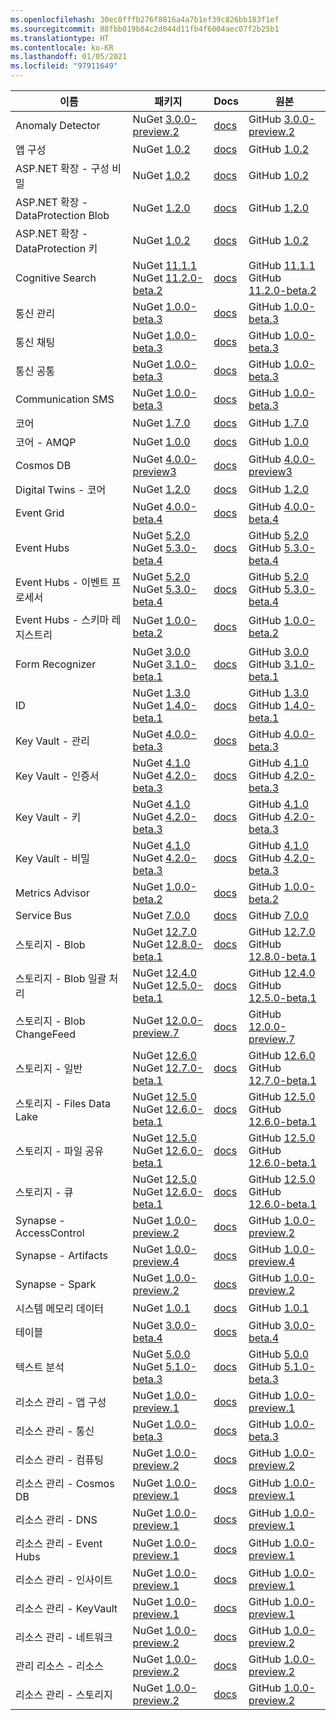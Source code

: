```yaml
---
ms.openlocfilehash: 30ec8fffb276f8816a4a7b1ef39c826bb183f1ef
ms.sourcegitcommit: 88fbb019b84c2d044d11fb4f6004aec07f2b25b1
ms.translationtype: HT
ms.contentlocale: ko-KR
ms.lasthandoff: 01/05/2021
ms.locfileid: "97911649"
---
```

| 이름 | 패키지 | Docs | 원본 |
| ---- | ------- | ---- | ------ |
| Anomaly Detector | NuGet [3.0.0-preview.2](https://www.nuget.org/packages/Azure.AI.AnomalyDetector/3.0.0-preview.2) | [docs](/dotnet/api/overview/azure/AI.AnomalyDetector-readme-pre/) | GitHub [3.0.0-preview.2](https://github.com/Azure/azure-sdk-for-net/tree/Azure.AI.AnomalyDetector_3.0.0-preview.2/sdk/anomalydetector/Azure.AI.AnomalyDetector/) |
| 앱 구성 | NuGet [1.0.2](https://www.nuget.org/packages/Azure.Data.AppConfiguration/1.0.2) | [docs](/dotnet/api/overview/azure/Data.AppConfiguration-readme/) | GitHub [1.0.2](https://github.com/Azure/azure-sdk-for-net/tree/Azure.Data.AppConfiguration_1.0.2/sdk/appconfiguration/Azure.Data.AppConfiguration/) |
| ASP.NET 확장 - 구성 비밀 | NuGet [1.0.2](https://www.nuget.org/packages/Azure.Extensions.AspNetCore.Configuration.Secrets/1.0.2) | [docs](/dotnet/api/overview/azure/Extensions.AspNetCore.Configuration.Secrets-readme/) | GitHub [1.0.2](https://github.com/Azure/azure-sdk-for-net/tree/Azure.Extensions.AspNetCore.Configuration.Secrets_1.0.2/sdk/extensions/Azure.Extensions.AspNetCore.Configuration.Secrets/) |
| ASP.NET 확장 - DataProtection Blob | NuGet [1.2.0](https://www.nuget.org/packages/Azure.Extensions.AspNetCore.DataProtection.Blobs/1.2.0) | [docs](/dotnet/api/overview/azure/Extensions.AspNetCore.DataProtection.Blobs-readme/) | GitHub [1.2.0](https://github.com/Azure/azure-sdk-for-net/tree/Azure.Extensions.AspNetCore.DataProtection.Blobs_1.2.0/sdk/extensions/Azure.Extensions.AspNetCore.DataProtection.Blobs/) |
| ASP.NET 확장 - DataProtection 키 | NuGet [1.0.2](https://www.nuget.org/packages/Azure.Extensions.AspNetCore.DataProtection.Keys/1.0.2) | [docs](/dotnet/api/overview/azure/Extensions.AspNetCore.DataProtection.Keys-readme/) | GitHub [1.0.2](https://github.com/Azure/azure-sdk-for-net/tree/Azure.Extensions.AspNetCore.DataProtection.Keys_1.0.2/sdk/extensions/Azure.Extensions.AspNetCore.DataProtection.Keys/) |
| Cognitive Search | NuGet [11.1.1](https://www.nuget.org/packages/Azure.Search.Documents/11.1.1)<br>NuGet [11.2.0-beta.2](https://www.nuget.org/packages/Azure.Search.Documents/11.2.0-beta.2) | [docs](/dotnet/api/overview/azure/Search.Documents-readme/) | GitHub [11.1.1](https://github.com/Azure/azure-sdk-for-net/tree/Azure.Search.Documents_11.1.1/sdk/search/Azure.Search.Documents/)<br>GitHub [11.2.0-beta.2](https://github.com/Azure/azure-sdk-for-net/tree/Azure.Search.Documents_11.2.0-beta.2/sdk/search/Azure.Search.Documents/) |
| 통신 관리 | NuGet [1.0.0-beta.3](https://www.nuget.org/packages/Azure.Communication.Administration/1.0.0-beta.3) | [docs](/dotnet/api/overview/azure/Communication.Administration-readme-pre/) | GitHub [1.0.0-beta.3](https://github.com/Azure/azure-sdk-for-net/tree/Azure.Communication.Administration_1.0.0-beta.3/sdk/communication/Azure.Communication.Administration/) |
| 통신 채팅 | NuGet [1.0.0-beta.3](https://www.nuget.org/packages/Azure.Communication.Chat/1.0.0-beta.3) | [docs](/dotnet/api/overview/azure/Communication.Chat-readme-pre/) | GitHub [1.0.0-beta.3](https://github.com/Azure/azure-sdk-for-net/tree/Azure.Communication.Chat_1.0.0-beta.3/sdk/communication/Azure.Communication.Chat/) |
| 통신 공통 | NuGet [1.0.0-beta.3](https://www.nuget.org/packages/Azure.Communication.Common/1.0.0-beta.3) | [docs](/dotnet/api/overview/azure/Communication.Common-readme-pre/) | GitHub [1.0.0-beta.3](https://github.com/Azure/azure-sdk-for-net/tree/Azure.Communication.Common_1.0.0-beta.3/sdk/communication/Azure.Communication.Common/) |
| Communication SMS | NuGet [1.0.0-beta.3](https://www.nuget.org/packages/Azure.Communication.Sms/1.0.0-beta.3) | [docs](/dotnet/api/overview/azure/Communication.Sms-readme-pre/) | GitHub [1.0.0-beta.3](https://github.com/Azure/azure-sdk-for-net/tree/Azure.Communication.Sms_1.0.0-beta.3/sdk/communication/Azure.Communication.Sms/) |
| 코어 | NuGet [1.7.0](https://www.nuget.org/packages/Azure.Core/1.7.0) | [docs](/dotnet/api/overview/azure/Core-readme/) | GitHub [1.7.0](https://github.com/Azure/azure-sdk-for-net/tree/Azure.Core_1.7.0/sdk/core/Azure.Core/) |
| 코어 - AMQP | NuGet [1.0.0](https://www.nuget.org/packages/Azure.Core.Amqp/1.0.0) | [docs](/dotnet/api/overview/azure/Core.Amqp-readme/) | GitHub [1.0.0](https://github.com/Azure/azure-sdk-for-net/tree/Azure.Core.Amqp_1.0.0/sdk/core/Azure.Core.Amqp/) |
| Cosmos DB | NuGet [4.0.0-preview3](https://www.nuget.org/packages/Azure.Cosmos/4.0.0-preview3) | [docs](/dotnet/api/azure.cosmos) | GitHub [4.0.0-preview3](https://github.com/Azure/azure-cosmos-dotnet-v3/tree/releases/4.0.0-preview3) |
| Digital Twins - 코어 | NuGet [1.2.0](https://www.nuget.org/packages/Azure.DigitalTwins.Core/1.2.0) | [docs](/dotnet/api/overview/azure/DigitalTwins.Core-readme/) | GitHub [1.2.0](https://github.com/Azure/azure-sdk-for-net/tree/Azure.DigitalTwins.Core_1.2.0/sdk/digitaltwins/Azure.DigitalTwins.Core/) |
| Event Grid | NuGet [4.0.0-beta.4](https://www.nuget.org/packages/Azure.Messaging.EventGrid/4.0.0-beta.4) | [docs](/dotnet/api/overview/azure/Messaging.EventGrid-readme-pre/) | GitHub [4.0.0-beta.4](https://github.com/Azure/azure-sdk-for-net/tree/Azure.Messaging.EventGrid_4.0.0-beta.4/sdk/eventgrid/Azure.Messaging.EventGrid/) |
| Event Hubs | NuGet [5.2.0](https://www.nuget.org/packages/Azure.Messaging.EventHubs/5.2.0)<br>NuGet [5.3.0-beta.4](https://www.nuget.org/packages/Azure.Messaging.EventHubs/5.3.0-beta.4) | [docs](/dotnet/api/overview/azure/Messaging.EventHubs-readme/) | GitHub [5.2.0](https://github.com/Azure/azure-sdk-for-net/tree/Azure.Messaging.EventHubs_5.2.0/sdk/eventhub/Azure.Messaging.EventHubs/)<br>GitHub [5.3.0-beta.4](https://github.com/Azure/azure-sdk-for-net/tree/Azure.Messaging.EventHubs_5.3.0-beta.4/sdk/eventhub/Azure.Messaging.EventHubs/) |
| Event Hubs - 이벤트 프로세서 | NuGet [5.2.0](https://www.nuget.org/packages/Azure.Messaging.EventHubs.Processor/5.2.0)<br>NuGet [5.3.0-beta.4](https://www.nuget.org/packages/Azure.Messaging.EventHubs.Processor/5.3.0-beta.4) | [docs](/dotnet/api/overview/azure/Messaging.EventHubs.Processor-readme/) | GitHub [5.2.0](https://github.com/Azure/azure-sdk-for-net/tree/Azure.Messaging.EventHubs.Processor_5.2.0/sdk/eventhub/Azure.Messaging.EventHubs.Processor/)<br>GitHub [5.3.0-beta.4](https://github.com/Azure/azure-sdk-for-net/tree/Azure.Messaging.EventHubs.Processor_5.3.0-beta.4/sdk/eventhub/Azure.Messaging.EventHubs.Processor/) |
| Event Hubs - 스키마 레지스트리 | NuGet [1.0.0-beta.2](https://www.nuget.org/packages/Azure.Data.SchemaRegistry/1.0.0-beta.2) | [docs](/dotnet/api/overview/azure/Data.SchemaRegistry-readme-pre/) | GitHub [1.0.0-beta.2](https://github.com/Azure/azure-sdk-for-net/tree/Azure.Data.SchemaRegistry_1.0.0-beta.2/sdk/schemaregistry/Azure.Data.SchemaRegistry/) |
| Form Recognizer | NuGet [3.0.0](https://www.nuget.org/packages/Azure.AI.FormRecognizer/3.0.0)<br>NuGet [3.1.0-beta.1](https://www.nuget.org/packages/Azure.AI.FormRecognizer/3.1.0-beta.1) | [docs](/dotnet/api/overview/azure/AI.FormRecognizer-readme/) | GitHub [3.0.0](https://github.com/Azure/azure-sdk-for-net/tree/Azure.AI.FormRecognizer_3.0.0/sdk/formrecognizer/Azure.AI.FormRecognizer/)<br>GitHub [3.1.0-beta.1](https://github.com/Azure/azure-sdk-for-net/tree/Azure.AI.FormRecognizer_3.1.0-beta.1/sdk/formrecognizer/Azure.AI.FormRecognizer/) |
| ID | NuGet [1.3.0](https://www.nuget.org/packages/Azure.Identity/1.3.0)<br>NuGet [1.4.0-beta.1](https://www.nuget.org/packages/Azure.Identity/1.4.0-beta.1) | [docs](/dotnet/api/overview/azure/Identity-readme/) | GitHub [1.3.0](https://github.com/Azure/azure-sdk-for-net/tree/Azure.Identity_1.3.0/sdk/identity/Azure.Identity/)<br>GitHub [1.4.0-beta.1](https://github.com/Azure/azure-sdk-for-net/tree/Azure.Identity_1.4.0-beta.1/sdk/identity/Azure.Identity/) |
| Key Vault - 관리 | NuGet [4.0.0-beta.3](https://www.nuget.org/packages/Azure.Security.KeyVault.Administration/4.0.0-beta.3) | [docs](/dotnet/api/overview/azure/Security.KeyVault.Administration-readme-pre/) | GitHub [4.0.0-beta.3](https://github.com/Azure/azure-sdk-for-net/tree/Azure.Security.KeyVault.Administration_4.0.0-beta.3/sdk/keyvault/Azure.Security.KeyVault.Administration/) |
| Key Vault - 인증서 | NuGet [4.1.0](https://www.nuget.org/packages/Azure.Security.KeyVault.Certificates/4.1.0)<br>NuGet [4.2.0-beta.3](https://www.nuget.org/packages/Azure.Security.KeyVault.Certificates/4.2.0-beta.3) | [docs](/dotnet/api/overview/azure/Security.KeyVault.Certificates-readme/) | GitHub [4.1.0](https://github.com/Azure/azure-sdk-for-net/tree/Azure.Security.KeyVault.Certificates_4.1.0/sdk/keyvault/Azure.Security.KeyVault.Certificates/)<br>GitHub [4.2.0-beta.3](https://github.com/Azure/azure-sdk-for-net/tree/Azure.Security.KeyVault.Certificates_4.2.0-beta.3/sdk/keyvault/Azure.Security.KeyVault.Certificates/) |
| Key Vault - 키 | NuGet [4.1.0](https://www.nuget.org/packages/Azure.Security.KeyVault.Keys/4.1.0)<br>NuGet [4.2.0-beta.3](https://www.nuget.org/packages/Azure.Security.KeyVault.Keys/4.2.0-beta.3) | [docs](/dotnet/api/overview/azure/Security.KeyVault.Keys-readme/) | GitHub [4.1.0](https://github.com/Azure/azure-sdk-for-net/tree/Azure.Security.KeyVault.Keys_4.1.0/sdk/keyvault/Azure.Security.KeyVault.Keys/)<br>GitHub [4.2.0-beta.3](https://github.com/Azure/azure-sdk-for-net/tree/Azure.Security.KeyVault.Keys_4.2.0-beta.3/sdk/keyvault/Azure.Security.KeyVault.Keys/) |
| Key Vault - 비밀 | NuGet [4.1.0](https://www.nuget.org/packages/Azure.Security.KeyVault.Secrets/4.1.0)<br>NuGet [4.2.0-beta.3](https://www.nuget.org/packages/Azure.Security.KeyVault.Secrets/4.2.0-beta.3) | [docs](/dotnet/api/overview/azure/Security.KeyVault.Secrets-readme/) | GitHub [4.1.0](https://github.com/Azure/azure-sdk-for-net/tree/Azure.Security.KeyVault.Secrets_4.1.0/sdk/keyvault/Azure.Security.KeyVault.Secrets/)<br>GitHub [4.2.0-beta.3](https://github.com/Azure/azure-sdk-for-net/tree/Azure.Security.KeyVault.Secrets_4.2.0-beta.3/sdk/keyvault/Azure.Security.KeyVault.Secrets/) |
| Metrics Advisor | NuGet [1.0.0-beta.2](https://www.nuget.org/packages/Azure.AI.MetricsAdvisor/1.0.0-beta.2) | [docs](/dotnet/api/overview/azure/AI.MetricsAdvisor-readme-pre/) | GitHub [1.0.0-beta.2](https://github.com/Azure/azure-sdk-for-net/tree/Azure.AI.MetricsAdvisor_1.0.0-beta.2/sdk/metricsadvisor/Azure.AI.MetricsAdvisor/) |
| Service Bus | NuGet [7.0.0](https://www.nuget.org/packages/Azure.Messaging.ServiceBus/7.0.0) | [docs](/dotnet/api/overview/azure/Messaging.ServiceBus-readme/) | GitHub [7.0.0](https://github.com/Azure/azure-sdk-for-net/tree/Azure.Messaging.ServiceBus_7.0.0/sdk/servicebus/Azure.Messaging.ServiceBus/) |
| 스토리지 - Blob | NuGet [12.7.0](https://www.nuget.org/packages/Azure.Storage.Blobs/12.7.0)<br>NuGet [12.8.0-beta.1](https://www.nuget.org/packages/Azure.Storage.Blobs/12.8.0-beta.1) | [docs](/dotnet/api/overview/azure/Storage.Blobs-readme/) | GitHub [12.7.0](https://github.com/Azure/azure-sdk-for-net/tree/Azure.Storage.Blobs_12.7.0/sdk/storage/Azure.Storage.Blobs/)<br>GitHub [12.8.0-beta.1](https://github.com/Azure/azure-sdk-for-net/tree/Azure.Storage.Blobs_12.8.0-beta.1/sdk/storage/Azure.Storage.Blobs/) |
| 스토리지 - Blob 일괄 처리 | NuGet [12.4.0](https://www.nuget.org/packages/Azure.Storage.Blobs.Batch/12.4.0)<br>NuGet [12.5.0-beta.1](https://www.nuget.org/packages/Azure.Storage.Blobs.Batch/12.5.0-beta.1) | [docs](/dotnet/api/overview/azure/Storage.Blobs.Batch-readme/) | GitHub [12.4.0](https://github.com/Azure/azure-sdk-for-net/tree/Azure.Storage.Blobs.Batch_12.4.0/sdk/storage/Azure.Storage.Blobs.Batch/)<br>GitHub [12.5.0-beta.1](https://github.com/Azure/azure-sdk-for-net/tree/Azure.Storage.Blobs.Batch_12.5.0-beta.1/sdk/storage/Azure.Storage.Blobs.Batch/) |
| 스토리지 - Blob ChangeFeed | NuGet [12.0.0-preview.7](https://www.nuget.org/packages/Azure.Storage.Blobs.ChangeFeed/12.0.0-preview.7) | [docs](/dotnet/api/overview/azure/Storage.Blobs.ChangeFeed-readme-pre/) | GitHub [12.0.0-preview.7](https://github.com/Azure/azure-sdk-for-net/tree/Azure.Storage.Blobs.ChangeFeed_12.0.0-preview.7/sdk/storage/Azure.Storage.Blobs.ChangeFeed/) |
| 스토리지 - 일반 | NuGet [12.6.0](https://www.nuget.org/packages/Azure.Storage.Common/12.6.0)<br>NuGet [12.7.0-beta.1](https://www.nuget.org/packages/Azure.Storage.Common/12.7.0-beta.1) | [docs](/dotnet/api/overview/azure/Storage.Common-readme/) | GitHub [12.6.0](https://github.com/Azure/azure-sdk-for-net/tree/Azure.Storage.Common_12.6.0/sdk/storage/Azure.Storage.Common/)<br>GitHub [12.7.0-beta.1](https://github.com/Azure/azure-sdk-for-net/tree/Azure.Storage.Common_12.7.0-beta.1/sdk/storage/Azure.Storage.Common/) |
| 스토리지 - Files Data Lake | NuGet [12.5.0](https://www.nuget.org/packages/Azure.Storage.Files.DataLake/12.5.0)<br>NuGet [12.6.0-beta.1](https://www.nuget.org/packages/Azure.Storage.Files.DataLake/12.6.0-beta.1) | [docs](/dotnet/api/overview/azure/Storage.Files.DataLake-readme/) | GitHub [12.5.0](https://github.com/Azure/azure-sdk-for-net/tree/Azure.Storage.Files.DataLake_12.5.0/sdk/storage/Azure.Storage.Files.DataLake/)<br>GitHub [12.6.0-beta.1](https://github.com/Azure/azure-sdk-for-net/tree/Azure.Storage.Files.DataLake_12.6.0-beta.1/sdk/storage/Azure.Storage.Files.DataLake/) |
| 스토리지 - 파일 공유 | NuGet [12.5.0](https://www.nuget.org/packages/Azure.Storage.Files.Shares/12.5.0)<br>NuGet [12.6.0-beta.1](https://www.nuget.org/packages/Azure.Storage.Files.Shares/12.6.0-beta.1) | [docs](/dotnet/api/overview/azure/Storage.Files.Shares-readme/) | GitHub [12.5.0](https://github.com/Azure/azure-sdk-for-net/tree/Azure.Storage.Files.Shares_12.5.0/sdk/storage/Azure.Storage.Files.Shares/)<br>GitHub [12.6.0-beta.1](https://github.com/Azure/azure-sdk-for-net/tree/Azure.Storage.Files.Shares_12.6.0-beta.1/sdk/storage/Azure.Storage.Files.Shares/) |
| 스토리지 - 큐 | NuGet [12.5.0](https://www.nuget.org/packages/Azure.Storage.Queues/12.5.0)<br>NuGet [12.6.0-beta.1](https://www.nuget.org/packages/Azure.Storage.Queues/12.6.0-beta.1) | [docs](/dotnet/api/overview/azure/Storage.Queues-readme/) | GitHub [12.5.0](https://github.com/Azure/azure-sdk-for-net/tree/Azure.Storage.Queues_12.5.0/sdk/storage/Azure.Storage.Queues/)<br>GitHub [12.6.0-beta.1](https://github.com/Azure/azure-sdk-for-net/tree/Azure.Storage.Queues_12.6.0-beta.1/sdk/storage/Azure.Storage.Queues/) |
| Synapse - AccessControl | NuGet [1.0.0-preview.2](https://www.nuget.org/packages/Azure.Analytics.Synapse.AccessControl/1.0.0-preview.2) | [docs](/dotnet/api/overview/azure/Analytics.Synapse.AccessControl-readme-pre/) | GitHub [1.0.0-preview.2](https://github.com/Azure/azure-sdk-for-net/tree/Azure.Analytics.Synapse.AccessControl_1.0.0-preview.2/sdk/synapse/Azure.Analytics.Synapse.AccessControl/) |
| Synapse - Artifacts | NuGet [1.0.0-preview.4](https://www.nuget.org/packages/Azure.Analytics.Synapse.Artifacts/1.0.0-preview.4) | [docs](/dotnet/api/overview/azure/Analytics.Synapse.Artifacts-readme-pre/) | GitHub [1.0.0-preview.4](https://github.com/Azure/azure-sdk-for-net/tree/Azure.Analytics.Synapse.Artifacts_1.0.0-preview.4/sdk/synapse/Azure.Analytics.Synapse.Artifacts/) |
| Synapse - Spark | NuGet [1.0.0-preview.2](https://www.nuget.org/packages/Azure.Analytics.Synapse.Spark/1.0.0-preview.2) | [docs](/dotnet/api/overview/azure/Analytics.Synapse.Spark-readme-pre/) | GitHub [1.0.0-preview.2](https://github.com/Azure/azure-sdk-for-net/tree/Azure.Analytics.Synapse.Spark_1.0.0-preview.2/sdk/synapse/Azure.Analytics.Synapse.Spark/) |
| 시스템 메모리 데이터 | NuGet [1.0.1](https://www.nuget.org/packages/System.Memory.Data/1.0.1) | [docs](/dotnet/api/overview/azure/System.Memory.Data-readme/) | GitHub [1.0.1](https://github.com/Azure/azure-sdk-for-net/tree/System.Memory.Data_1.0.1/sdk/core/System.Memory.Data/) |
| 테이블 | NuGet [3.0.0-beta.4](https://www.nuget.org/packages/Azure.Data.Tables/3.0.0-beta.4) | [docs](/dotnet/api/overview/azure/Data.Tables-readme-pre/) | GitHub [3.0.0-beta.4](https://github.com/Azure/azure-sdk-for-net/tree/Azure.Data.Tables_3.0.0-beta.4/sdk/tables/Azure.Data.Tables/) |
| 텍스트 분석 | NuGet [5.0.0](https://www.nuget.org/packages/Azure.AI.TextAnalytics/5.0.0)<br>NuGet [5.1.0-beta.3](https://www.nuget.org/packages/Azure.AI.TextAnalytics/5.1.0-beta.3) | [docs](/dotnet/api/overview/azure/AI.TextAnalytics-readme/) | GitHub [5.0.0](https://github.com/Azure/azure-sdk-for-net/tree/Azure.AI.TextAnalytics_5.0.0/sdk/textanalytics/Azure.AI.TextAnalytics/)<br>GitHub [5.1.0-beta.3](https://github.com/Azure/azure-sdk-for-net/tree/Azure.AI.TextAnalytics_5.1.0-beta.3/sdk/textanalytics/Azure.AI.TextAnalytics/) |
| 리소스 관리 - 앱 구성 | NuGet [1.0.0-preview.1](https://www.nuget.org/packages/Azure.ResourceManager.AppConfiguration/1.0.0-preview.1) | [docs](/dotnet/api/overview/azure/ResourceManager.AppConfiguration-readme-pre/) | GitHub [1.0.0-preview.1](https://github.com/Azure/azure-sdk-for-net/tree/Azure.ResourceManager.AppConfiguration_1.0.0-preview.1/sdk/appconfiguration/Azure.ResourceManager.AppConfiguration/) |
| 리소스 관리 - 통신 | NuGet [1.0.0-beta.3](https://www.nuget.org/packages/Azure.ResourceManager.Communication/1.0.0-beta.3) | [docs](/dotnet/api/overview/azure/ResourceManager.Communication-readme-pre/) | GitHub [1.0.0-beta.3](https://github.com/Azure/azure-sdk-for-net/tree/Azure.ResourceManager.Communication_1.0.0-beta.3/sdk/communication/Azure.ResourceManager.Communication/) |
| 리소스 관리 - 컴퓨팅 | NuGet [1.0.0-preview.2](https://www.nuget.org/packages/Azure.ResourceManager.Compute/1.0.0-preview.2) | [docs](/dotnet/api/overview/azure/ResourceManager.Compute-readme-pre/) | GitHub [1.0.0-preview.2](https://github.com/Azure/azure-sdk-for-net/tree/Azure.ResourceManager.Compute_1.0.0-preview.2/sdk/compute/Azure.ResourceManager.Compute/) |
| 리소스 관리 - Cosmos DB | NuGet [1.0.0-preview.1](https://www.nuget.org/packages/Azure.ResourceManager.CosmosDB/1.0.0-preview.1) | [docs](/dotnet/api/overview/azure/ResourceManager.CosmosDB-readme-pre/) | GitHub [1.0.0-preview.1](https://github.com/Azure/azure-sdk-for-net/tree/Azure.ResourceManager.CosmosDB_1.0.0-preview.1/sdk/cosmosdb/Azure.ResourceManager.CosmosDB/) |
| 리소스 관리 - DNS | NuGet [1.0.0-preview.1](https://www.nuget.org/packages/Azure.ResourceManager.Dns/1.0.0-preview.1) | [docs](/dotnet/api/overview/azure/ResourceManager.Dns-readme-pre/) | GitHub [1.0.0-preview.1](https://github.com/Azure/azure-sdk-for-net/tree/Azure.ResourceManager.Dns_1.0.0-preview.1/sdk/dns/Azure.ResourceManager.Dns/) |
| 리소스 관리 - Event Hubs | NuGet [1.0.0-preview.1](https://www.nuget.org/packages/Azure.ResourceManager.EventHubs/1.0.0-preview.1) | [docs](/dotnet/api/overview/azure/ResourceManager.EventHubs-readme-pre/) | GitHub [1.0.0-preview.1](https://github.com/Azure/azure-sdk-for-net/tree/Azure.ResourceManager.EventHubs_1.0.0-preview.1/sdk/eventhub/Azure.ResourceManager.EventHubs/) |
| 리소스 관리 - 인사이트 | NuGet [1.0.0-preview.1](https://www.nuget.org/packages/Azure.ResourceManager.Insights/1.0.0-preview.1) | [docs](/dotnet/api/overview/azure/ResourceManager.Insights-readme-pre/) | GitHub [1.0.0-preview.1](https://github.com/Azure/azure-sdk-for-net/tree/Azure.ResourceManager.Insights_1.0.0-preview.1/sdk/insights/Azure.ResourceManager.Insights/) |
| 리소스 관리 - KeyVault | NuGet [1.0.0-preview.1](https://www.nuget.org/packages/Azure.ResourceManager.KeyVault/1.0.0-preview.1) | [docs](/dotnet/api/overview/azure/ResourceManager.KeyVault-readme-pre/) | GitHub [1.0.0-preview.1](https://github.com/Azure/azure-sdk-for-net/tree/Azure.ResourceManager.KeyVault_1.0.0-preview.1/sdk/keyvault/Azure.ResourceManager.KeyVault/) |
| 리소스 관리 - 네트워크 | NuGet [1.0.0-preview.2](https://www.nuget.org/packages/Azure.ResourceManager.Network/1.0.0-preview.2) | [docs](/dotnet/api/overview/azure/ResourceManager.Network-readme-pre/) | GitHub [1.0.0-preview.2](https://github.com/Azure/azure-sdk-for-net/tree/Azure.ResourceManager.Network_1.0.0-preview.2/sdk/network/Azure.ResourceManager.Network/) |
| 관리 리소스 - 리소스 | NuGet [1.0.0-preview.2](https://www.nuget.org/packages/Azure.ResourceManager.Resources/1.0.0-preview.2) | [docs](/dotnet/api/overview/azure/ResourceManager.Resources-readme-pre/) | GitHub [1.0.0-preview.2](https://github.com/Azure/azure-sdk-for-net/tree/Azure.ResourceManager.Resources_1.0.0-preview.2/sdk/resources/Azure.ResourceManager.Resources/) |
| 리소스 관리 - 스토리지 | NuGet [1.0.0-preview.2](https://www.nuget.org/packages/Azure.ResourceManager.Storage/1.0.0-preview.2) | [docs](/dotnet/api/overview/azure/ResourceManager.Storage-readme-pre/) | GitHub [1.0.0-preview.2](https://github.com/Azure/azure-sdk-for-net/tree/Azure.ResourceManager.Storage_1.0.0-preview.2/sdk/storage/Azure.ResourceManager.Storage/) |
